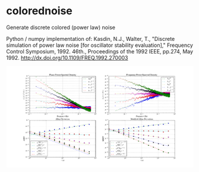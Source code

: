 # colorednoise
Generate discrete colored (power law) noise

Python / numpy implementation of:
Kasdin, N.J., Walter, T., "Discrete simulation of power law noise 
[for oscillator stability evaluation]," Frequency Control Symposium, 
1992. 46th., Proceedings of the 1992 IEEE, pp.274, May 1992.
http://dx.doi.org/10.1109/FREQ.1992.270003

![noise-slope image](colorednoise.png)
